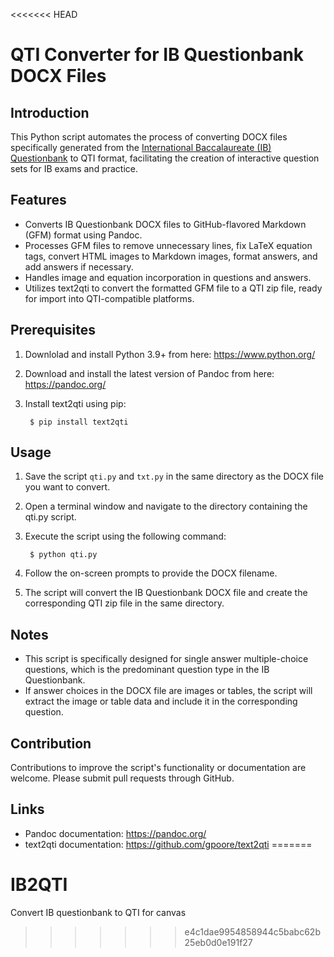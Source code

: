 <<<<<<< HEAD
# QTI Converter for IB Questionbank DOCX Files

## Introduction

This Python script automates the process of converting DOCX files specifically generated from the [International Baccalaureate (IB) Questionbank](http://ibquestionbank.ibo.org/) to QTI format, facilitating the creation of interactive question sets for IB exams and practice.

## Features
- Converts IB Questionbank DOCX files to GitHub-flavored Markdown (GFM) format using Pandoc.
- Processes GFM files to remove unnecessary lines, fix LaTeX equation tags, convert HTML images to Markdown images, format answers, and add answers if necessary.
- Handles image and equation incorporation in questions and answers.
- Utilizes text2qti to convert the formatted GFM file to a QTI zip file, ready for import into QTI-compatible platforms.

## Prerequisites
1. Downlolad and install Python 3.9+ from here: https://www.python.org/
2. Download and install the latest version of Pandoc from here: https://pandoc.org/
3. Install text2qti using pip:

        $ pip install text2qti

## Usage
1. Save the script `qti.py` and `txt.py` in the same directory as the DOCX file you want to convert.
2. Open a terminal window and navigate to the directory containing the qti.py script.
3. Execute the script using the following command:

        $ python qti.py

4. Follow the on-screen prompts to provide the DOCX filename.
5. The script will convert the IB Questionbank DOCX file and create the corresponding QTI zip file in the same directory.

## Notes

- This script is specifically designed for single answer multiple-choice questions, which is the predominant question type in the IB Questionbank.
- If answer choices in the DOCX file are images or tables, the script will extract the image or table data and include it in the corresponding question.

## Contribution
Contributions to improve the script's functionality or documentation are welcome. Please submit pull requests through GitHub.

## Links
- Pandoc documentation: https://pandoc.org/
- text2qti documentation: https://github.com/gpoore/text2qti
=======
# IB2QTI
 Convert IB questionbank to QTI for canvas
>>>>>>> e4c1dae9954858944c5babc62b25eb0d0e191f27
